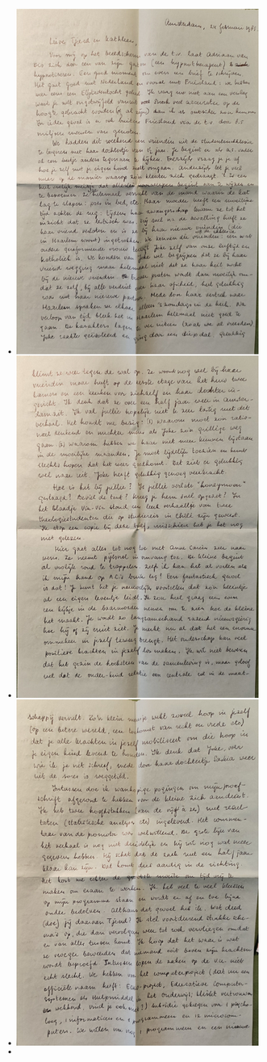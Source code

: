 - ![2025-02-11-13-01-43.jpeg](../assets/2025-02-11-13-01-43.jpeg)
- ![2025-02-11-13-02-43.jpeg](../assets/2025-02-11-13-02-43.jpeg)
- ![2025-02-11-13-03-01.jpeg](../assets/2025-02-11-13-03-01.jpeg)
-